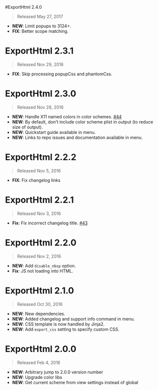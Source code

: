 #ExportHtml 2.4.0

> Released May 27, 2017

- **NEW**: Limit popups to 3124+.
- **FIX**: Better scope matching.

# ExportHtml 2.3.1

> Released Nov 29, 2016

- **FIX**: Skip processing popupCss and phantomCss.

# ExportHtml 2.3.0

> Released Nov 28, 2016

- **NEW**: Handle X11 named colors in color schemes. [#44](https://github.com/facelessuser/ExportHtml/issues/44)
- **NEW**: By default, don't include color scheme plist in output (to reduce size of output).
- **NEW**: Quickstart guide available in menu.
- **NEW**: Links to repo issues and documentation available in menu.

# ExportHtml 2.2.2

> Released Nov 5, 2016

- **FIX**: Fix changelog links

# ExportHtml 2.2.1

> Released Nov 3, 2016

- **Fix**: Fix incorrect changelog title. [#43](https://github.com/facelessuser/ExportHtml/pull/43)

# ExportHtml 2.2.0

> Released Nov 2, 2016

- **NEW**: Add `disable_nbsp` option.
- **Fix**: JS not loading into HTML.

# ExportHtml 2.1.0

> Released Oct 30, 2016

- **NEW**: New dependencies.
- **NEW**: Added changelog and support info command in menu.
- **NEW**: CSS template is now handled by Jinja2.
- **NEW**: Add `export_css` setting to specify custom CSS.

# ExportHtml 2.0.0

> Released Feb 4, 2016

- **NEW**: Arbitrary jump to 2.0.0 version number
- **NEW**: Upgrade color libs
- **NEW**: Get current scheme from view settings instead of global
